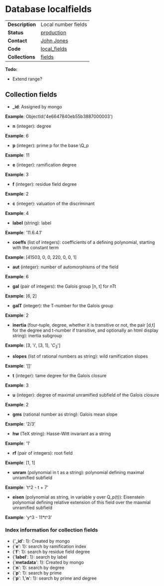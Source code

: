 # Database localfields

|||
|---|---|
|**Description**|Local number fields|
|**Status**|[production](http://www.lmfdb.org/LocalField)|
|**Contact**|[John Jones](https://github.com/jwj61)|
|**Code**|[local_fields](https://github.com/LMFDB/lmfdb/tree/master/lmfdb/local_fields)|
|**Collections**|[fields](http://www.lmfdb.org/api/local_fields/fields)|

**Todo:**
* Extend range?


## Collection fields
 * **_id**: Assigned by mongo

  **Example**: ObjectId('4e6647840eb55b3887000003')
 * **n** (integer): degree

  **Example**: 6
 * **p** (integer): prime p for the base \Q_p

  **Example**: 11
 * **e** (integer): ramification degree

  **Example**: 3
 * **f** (integer): residue field degree

  **Example**: 2
 * **c** (integer): valuation of the discriminant

  **Example**: 4
 * **label** (string): label

  **Example**: '11.6.4.1'
 * **coeffs** (list of integers): coefficients of a defining polynomial, starting with the constant term

  **Example**: [41503, 0, 0, 220, 0, 0, 1]
 * **aut** (integer): number of automorphisms of the field

  **Example**: 6
 * **gal** (pair of integers): the Galois group [n, t] for nTt

  **Example**: [6, 2]
 * **galT** (integer): the T-number for the Galois group

  **Example**: 2
 * **inertia** (four-tuple, degree, whether it is transitive or not, the pair [d,t] for the degree and t-number if transitive, and optionally an html display string): inertia subgroup

  **Example**: [3, 'i', [3, 1], '<i>C</i><sub>3</sub>']
 * **slopes** (list of rational numbers as string): wild ramification slopes

  **Example**: '[]'
 * **t** (integer): tame degree for the Galois closure

  **Example**: 3
 * **u** (integer): degree of maximal unramified subfield of the Galois closure

  **Example**: 2
 * **gms** (rational number as string): Galois mean slope

  **Example**: '2/3'
 * **hw** (TeX string): Hasse-Witt invariant as a string

  **Example**: '$1$'
 * **rf** (pair of integers): root field

  **Example**: [1, 1]
 * **unram** (polynomial in t as a string): polynomial defining maximal unramified subfield

  **Example**: 't^2 - t + 7'
 * **eisen** (polynomial as string, in variable y over Q_p(t)): Eisenstein polynomial defining relative extension of this field over the maxmial unramified subfield

  **Example**: 'y^3 - 11*t^3'

### Index information for collection fields
 * {'**_id**': 1}: Created by mongo
 * {'**e**': 1}: search by ramification index
 * {'**f**': 1}: search by residue field degree
 * {'**label**': 1}: search by label
 * {'**metadata**': 1}: Created by mongo
 * {'**n**': 1}: search by degree
 * {'**p**': 1}: search by prime
 * {'**p**': 1,'**n**': 1}: search by prime and degree
